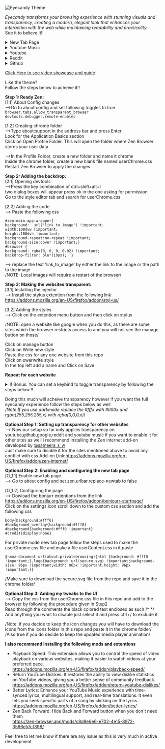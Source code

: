 ![Eyecandy Theme](https://github.com/user-attachments/assets/dd58889d-03ce-4dad-a04b-98269f1c4611)

<em>Eyecandy transforms your browsing experience with stunning visuals and transparency, creating a modern, elegant look that enhances your interaction with the web while maintaining readability and practicality.</em><br>
See it to believe it!!

<details>
  <summary>New Tab Page</summary>
  <img width="480" alt="2025-04-25" src="https://github.com/user-attachments/assets/3e1cfd4e-5caf-442e-8a68-721136c477fa" />
<img width="480" alt="2025-04-25 (1)" src="https://github.com/user-attachments/assets/a6046824-6514-4a14-a3c0-6f1fab2bebbd" />
</details>

<details><summary>Youtube Music</summary>
<img width="480" alt="2025-04-25 (8)" src="https://github.com/user-attachments/assets/2c05d773-e8c2-43f4-ac2d-a48f31d9ed74" />
<img width="480" alt="2025-04-25 (16)" src="https://github.com/user-attachments/assets/20185dcd-94b4-4867-8f2a-f54b8ece2079" />

</details>

<details><summary>Youtube</summary>
<img width="480" alt="2025-04-25 (9)" src="https://github.com/user-attachments/assets/d4665614-450a-47e9-9bf5-8a8ed648df6e" />

</details>

<details><summary>Reddit</summary>
<img width="480" alt="2025-04-25 (11)" src="https://github.com/user-attachments/assets/4381826f-935b-4558-b9bb-0bbedf90a7d1" />
<img width="480" alt="2025-04-25 (12)" src="https://github.com/user-attachments/assets/fc9ec1fb-d3fb-41bd-8f80-a8461869357c" />

</details>

<details><summary>Github</summary>
<img width="480" alt="2025-04-25 (13)" src="https://github.com/user-attachments/assets/0e81e0f1-c87d-42bb-aa69-6872b215d50a" />
<img width="480" alt="2025-04-25 (14)" src="https://github.com/user-attachments/assets/49b3cc7f-c196-409d-98c5-a78378bb9002" />

</details>

<a href="https://www.youtube.com/watch?v=lTVWFJwyGsg">Click Here to see video showcase and guide</a>

Like the theme? <br>
Follow the steps below to acheive it!!

**Step 1: Ready Zen:**<br>
[1.1] About Config changes<br>
-->Go to about:config and set following toggles to true<br>
<code>browser.tabs.allow_transparent_browser</code><br>
<code>devtools.debugger.remote-enabled</code><br>

[1.2] Creating chrome folder<br>
-->Type about:support in the address bar and press Enter<br>
  Look for the Application Basics section<br>
  Click on Open Profile Folder. This will open the folder where Zen Browser stores your user data<br>

-->In the Profile Folder, create a new folder and name it chrome<br>
   Inside the chrome folder, create a new blank file named userChrome.css<br>
   Restart Zen Browser to apply the changes<br>


**Step 2: Adding the backdrop:**<br>
[2.1] Opening devtools<br>
-->Press the key combination of ctrl+shift+alt+I<br>
   two dialog boxes will appear press ok in the one asking for permission<br>
   Go to the style editor tab and search for userChrome.css
   
[2.2] Adding the code<br>
--> Paste the following css
  
    #zen-main-app-wrapper{
    background:  url("link_to_image") !important;
    width:100dvw !important;
    height:100dvh !important;
    background-repeat:no-repeat !important;
    background-size:cover !important;}
    #browser {
    background: rgba(0, 0, 0, 0.02) !important;
    backdrop-filter: blur(10px);  }



--> replace the text 'link_to_image' by either the link to the image or the path to the image<br>
/NOTE: Local images will require a restart of the browser/


**Step 3: Making the websites transparent:**<br>
[3.1] Installing the injector<br>
--> Install the stylus extention from the following link https://addons.mozilla.org/en-US/firefox/addon/styl-us/<br>

[3.2] Adding the styles<br>
--> Click on the extention menu button and then click on stylus <br>

/NOTE: open a website like google when you do this, as there are some sites which the browser restricts access to and you will not see the manage button on those/<br>

Click on manage button<br>
Click on Write new style<br>
Paste the css for any one website from this repo<br>
Click on owerwrite style<br>
In the top left add a name and Click on Save<br>

**Repeat for each website**
    
<details><summary>!! Bonus: You can set a keybind to toggle transparency by following the steps below !!</summary>
Open settings go to extentions<br>
Click on the three dots next to stylus<br>
Click manage <br>
Now click on the gear icon in the top right<br>
Click on Manage Extension Shortcuts<br>
Now scroll and find the turn all styles off shortcut and set it to whatever you like!
</details>

Doing this much will acheive transparency however if you want the full eyecandy experience follow the steps below as well<br>
/*Note:If you use darkmode replace the #fffx with #000x and rgba(255,255,255,x) with rgba(0,0,0,x)*/

**Optional Step 1: Setting up transparency for other websites**<br>
--> Now our setup so far only applies transparency on youtube,github,google,reddit and youtube music if you want to enable it for other sites as well i recommend installing the Zen internet add-on developed by <a href="https://www.reddit.com/user/sameera_s_w/">@sameera_s_w</a><br>
Just make sure to disable it for the sites mentioned above to avoid any conflict with css
Add-on Link:https://addons.mozilla.org/en-US/firefox/addon/zen-internet/

**Optional Step 2: Enabling and configuring the new tab page**<br>
[O_1.1] Enable new tab page<br>
--> Go to about config and set zen.urlbar.replace-newtab to false

[O_1.2] Configuring the page <br>
--> Dowload the bonjurr extentions from the link https://addons.mozilla.org/en-US/firefox/addon/bonjourr-startpage/ <br>
    Click on the settings icon scroll down to the custom css section and add the following css

    body{background:#fff0}
    #background_overlay{background:#fff0}
    #background{background:#fff0 !important}
    #credit{display:none}


For private mode new tab page follow the steps used to make the userChrome.css file and make a file userContent.css
in it paste<br>

    @-moz-document url(about:privatebrowsing){html {background: #fff0 !important;}.logo{background: url(secure.svg) !important;background-size: 96px !important;width: 96px !important;height: 96px !important;}}

    
/Make sure to download the secure.svg file from the repo and save it in the chrome folder/
  
**Optional Step 3: Adding my tweaks to the UI**<br>
--> Copy the css from the userChrome.css file in this repo and add to the browser by following the procedure given in Step2<br>
    Read through the comments the black colored text enclosed as such /* */ <br>
    And anything you want to disable just select it and press ctrl+/ to exclude it<br>

/Note: if you decide to keep the icon changes you will have to download the icons from the icons folder in this repo and paste it in the chrome folder/<br>
/Also true if you do decide to keep the updated media player animation/

**I also recommend installing the following mods and extentions**<br>
- Playback Speed: This extension allows you to control the speed of video playback on various websites, making it easier to watch videos at your preferred pace.<br>
https://addons.mozilla.org/en-US/firefox/addon/playback-speed/<br>
- Return YouTube Dislikes: It restores the ability to view dislike statistics on YouTube videos, giving you a better sense of community feedback.<br>
https://addons.mozilla.org/en-US/firefox/addon/return-youtube-dislikes/<br>
- Better Lyrics: Enhance your YouTube Music experience with time-synced lyrics, multilingual support, and real-time translations. It even lets you seek specific parts of a song by clicking on the lyrics.<br>
https://addons.mozilla.org/en-US/firefox/addon/better-lyrics/<br>
- Zen Back Forward: Hide Back and Forward button when you don't need them<br>
https://zen-browser.app/mods/c8d9e6e6-e702-4e15-8972-3596e57cf398/
 
Feel free to let me know if there are any issue as this is very much in active development
